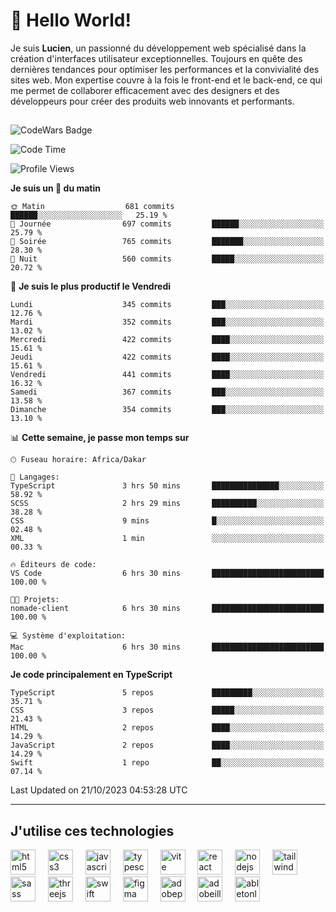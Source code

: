 # 👋 Hello World!

Je suis **Lucien**, un passionné du développement web spécialisé dans la création d'interfaces utilisateur exceptionnelles. Toujours en quête des dernières tendances pour optimiser les performances et la convivialité des sites web. Mon expertise couvre à la fois le front-end et le back-end, ce qui me permet de collaborer efficacement avec des designers et des développeurs pour créer des produits web innovants et performants.

##

![CodeWars Badge](https://www.codewars.com/users/xyhomi3/badges/small)

<!--START_SECTION:waka-->
![Code Time](http://img.shields.io/badge/Code%20Time-123%20hrs%2019%20mins-blue)

![Profile Views](http://img.shields.io/badge/Vues%20du%20profil-12-blue)

**Je suis un 🐤 du matin** 

```text
🌞 Matin                  681 commits         ██████░░░░░░░░░░░░░░░░░░░   25.19 % 
🌆 Journée                697 commits         ██████░░░░░░░░░░░░░░░░░░░   25.79 % 
🌃 Soirée                 765 commits         ███████░░░░░░░░░░░░░░░░░░   28.30 % 
🌙 Nuit                   560 commits         █████░░░░░░░░░░░░░░░░░░░░   20.72 % 
```
📅 **Je suis le plus productif le Vendredi** 

```text
Lundi                    345 commits         ███░░░░░░░░░░░░░░░░░░░░░░   12.76 % 
Mardi                    352 commits         ███░░░░░░░░░░░░░░░░░░░░░░   13.02 % 
Mercredi                 422 commits         ████░░░░░░░░░░░░░░░░░░░░░   15.61 % 
Jeudi                    422 commits         ████░░░░░░░░░░░░░░░░░░░░░   15.61 % 
Vendredi                 441 commits         ████░░░░░░░░░░░░░░░░░░░░░   16.32 % 
Samedi                   367 commits         ███░░░░░░░░░░░░░░░░░░░░░░   13.58 % 
Dimanche                 354 commits         ███░░░░░░░░░░░░░░░░░░░░░░   13.10 % 
```


📊 **Cette semaine, je passe mon temps sur** 

```text
🕑︎ Fuseau horaire: Africa/Dakar

💬 Langages: 
TypeScript               3 hrs 50 mins       ███████████████░░░░░░░░░░   58.92 % 
SCSS                     2 hrs 29 mins       ██████████░░░░░░░░░░░░░░░   38.28 % 
CSS                      9 mins              █░░░░░░░░░░░░░░░░░░░░░░░░   02.48 % 
XML                      1 min               ░░░░░░░░░░░░░░░░░░░░░░░░░   00.33 % 

🔥 Éditeurs de code: 
VS Code                  6 hrs 30 mins       █████████████████████████   100.00 % 

🐱‍💻 Projets: 
nomade-client            6 hrs 30 mins       █████████████████████████   100.00 % 

💻 Système d'exploitation: 
Mac                      6 hrs 30 mins       █████████████████████████   100.00 % 
```

**Je code principalement en TypeScript** 

```text
TypeScript               5 repos             █████████░░░░░░░░░░░░░░░░   35.71 % 
CSS                      3 repos             █████░░░░░░░░░░░░░░░░░░░░   21.43 % 
HTML                     2 repos             ████░░░░░░░░░░░░░░░░░░░░░   14.29 % 
JavaScript               2 repos             ████░░░░░░░░░░░░░░░░░░░░░   14.29 % 
Swift                    1 repo              ██░░░░░░░░░░░░░░░░░░░░░░░   07.14 % 
```




 Last Updated on 21/10/2023 04:53:28 UTC
<!--END_SECTION:waka-->
---

## J'utilise ces technologies

<div align="left">
  <img src="https://skillicons.dev/icons?i=html" height="40" alt="html5 logo"  />
  <img width="12" />
  <img src="https://skillicons.dev/icons?i=css" height="40" alt="css3 logo"  />
  <img width="12" />
  <img src="https://skillicons.dev/icons?i=js" height="40" alt="javascript logo"  />
  <img width="12" />
  <img src="https://skillicons.dev/icons?i=ts" height="40" alt="typescript logo"  />
  <img width="12" />
  <img src="https://skillicons.dev/icons?i=vite" height="40" alt="vite logo"  />
  <img width="12" />
  <img src="https://skillicons.dev/icons?i=react" height="40" alt="react logo"  />
  <img width="12" />
  <img src="https://cdn.jsdelivr.net/gh/devicons/devicon/icons/nodejs/nodejs-original.svg" height="40" alt="nodejs logo"  />
  <img width="12" />
  <img src="https://skillicons.dev/icons?i=tailwind" height="40" alt="tailwindcss logo"  />
  <img width="12" />
  <img src="https://skillicons.dev/icons?i=sass" height="40" alt="sass logo"  />
  <img width="12" />
  <img src="https://skillicons.dev/icons?i=threejs" height="40" alt="threejs logo"  />
  <img width="12" />
  <img src="https://skillicons.dev/icons?i=swift" height="40" alt="swift logo"  />
  <img width="12" />
  <img src="https://skillicons.dev/icons?i=figma" height="40" alt="figma logo"  />
  <img width="12" />
  <img src="https://skillicons.dev/icons?i=ps" height="40" alt="adobephotoshop logo"  />
  <img width="12" />
  <img src="https://skillicons.dev/icons?i=ai" height="40" alt="adobeillustrator logo"  />
  <img width="12" />
  <img src="https://skillicons.dev/icons?i=ableton" height="40" alt="abletonlive logo"  />
</div>



